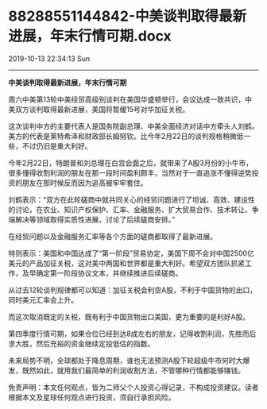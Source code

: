 # 88288551144842-中美谈判取得最新进展，年末行情可期.docx

2019-10-13 22:34:13 Sun

----

__中美谈判取得最新进展，年末行情可期__

周六中美第13轮中美经贸高级别谈判在美国华盛顿举行，会议达成一致共识，中美双方谈判取得最新进展，美国将暂缓15号对华加征关税。

这次谈判中方的主要代表人是国务院副总理、中美全面经济对话中方牵头人刘鹤。美方的代表是莱特希泽和财政部长姆努钦。比今年2月22日的谈判规格稍微低一些，不过仍旧是重大利好。

今年2月22日，特朗普和刘总理在白宫会面之后，就带来了A股3月份的小牛市，很多懂得收割利润的朋友在那一段时间盈利颇丰，当然对于一直追涨不懂得逆势投资的朋友在那时候反而因为追高被牢牢套住。

刘鹤表示：“双方在此轮磋商中就共同关心的经贸问题进行了坦诚、高效、建设性的讨论，在农业、知识产权保护、汇率、金融服务、扩大贸易合作、技术转让、争端解决等领域取得实质性进展，讨论了后续磋商安排。”

在经贸问题以及金融服务汇率等各个方面的磋商都取得了最新进展。

特则表示：美国和中国达成了“第一阶段”贸易协定，美国下周不会对中国2500亿美元的产品加征关税，这对美中两国和世界都是重大利好。希望双方团队抓紧工作，及早确定第一阶段协议文本，并继续推进后续磋商。

从过去12轮谈判规律都可以知道：加征关税会利空A股，不利于中国货物的出口，同时美元汇率会上升。

而这次取消既定的关税，既有利于中国货物出口美国，更为重要的是利好A股。

第四季度行情可期，如果仓位已经到达8成左右的朋友，记得收割利润，先胜而后求大胜，然后充裕的资金继续定投低估的指数。

未来局势不明，全球都处于降息周期，谁也无法预测A股下轮超级牛市何时大爆发，既然如此，就用我们最简单的利润收割方法，不管哪种行情都能够赚钱。

免责声明：本文任何观点，皆为二师父个人投资心得记录，不构成投资建议。读者根据本文及星球任何观点进行投资，须自行承担风险。

